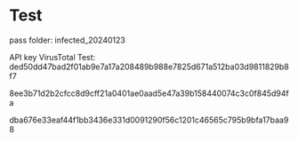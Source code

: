 # Test
pass folder: infected_20240123

API key VirusTotal Test:
ded50dd47bad2f01ab9e7a17a208489b988e7825d671a512ba03d9811829b8f7

8ee3b71d2b2cfcc8d9cff21a0401ae0aad5e47a39b158440074c3c0f845d94fa

dba676e33eaf44f1bb3436e331d0091290f56c1201c46565c795b9bfa17baa98
